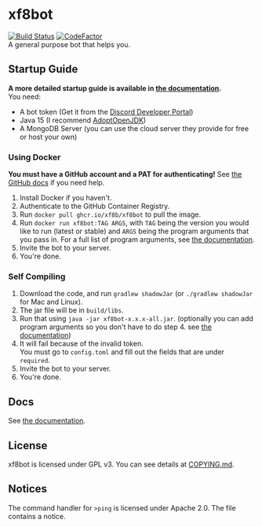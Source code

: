 # xf8bot   
[![Build Status](https://travis-ci.com/xf8b/xf8bot.svg?branch=production)](https://travis-ci.com/xf8b/xf8bot)
[![CodeFactor](https://www.codefactor.io/repository/github/xf8b/xf8bot/badge)](https://www.codefactor.io/repository/github/xf8b/xf8bot)  
A general purpose bot that helps you.
## Startup Guide
**A more detailed startup guide is available in [the documentation](https://xf8b.github.io/documentation/xf8bot/startup/).**  
You need:  
* A bot token (Get it from the [Discord Developer Portal](https://discord.com/developers/applications))
* Java 15 (I recommend [AdoptOpenJDK](https://adoptopenjdk.net))  
* A MongoDB Server (you can use the cloud server they provide for free or host your own)
### Using Docker
**You must have a GitHub account and a PAT for authenticating!**
See [the GitHub docs](https://docs.github.com/en/free-pro-team@latest/packages/managing-container-images-with-github-container-registry/pushing-and-pulling-docker-images#authenticating-to-github-container-registry) if you need help.
1. Install Docker if you haven't.
2. Authenticate to the GitHub Container Registry.
3. Run `docker pull ghcr.io/xf8b/xf8bot` to pull the image.
4. Run `docker run xf8bot:TAG ARGS`, with `TAG` being the version you would like to run (latest or stable) and `ARGS` being the program arguments that you pass in. For a full list of program arguments, see [the documentation](https://xf8b.github.io/documentation/xf8bot/args/).
5. Invite the bot to your server.  
6. You're done.  
### Self Compiling
1. Download the code, and run `gradlew shadowJar` (or `./gradlew shadowJar` for Mac and Linux).    
2. The jar file will be in `build/libs`.  
3. Run that using `java -jar xf8bot-x.x.x-all.jar`. (optionally you can add program arguments so you don't have to do step 4. see [the documentation](https://xf8b.github.io/documentation/xf8bot/args/))
4. It will fail because of the invalid token.  
You must go to `config.toml` and fill out the fields that are under `required`.  
5. Invite the bot to your server.  
6. You're done.  
## Docs
See [the documentation](https://xf8b.github.io/documentation/xf8bot/).
## License  
xf8bot is licensed under GPL v3. You can see details at [COPYING.md](COPYING.md).  
## Notices
The command handler for `>ping` is licensed under Apache 2.0. The file contains a notice.
